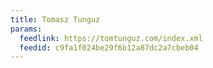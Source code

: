 ```yaml
---
title: Tomasz Tunguz
params:
  feedlink: https://tomtunguz.com/index.xml
  feedid: c9fa1f024be29f6b12a87dc2a7cbeb04
---
```

